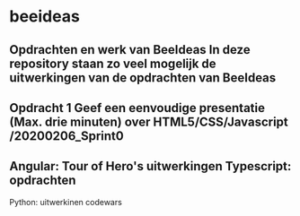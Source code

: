 # beeideas
Opdrachten en werk van BeeIdeas
In deze repository staan zo veel mogelijk de uitwerkingen van de opdrachten van BeeIdeas
---
Opdracht 1
Geef een eenvoudige presentatie (Max. drie minuten) over HTML5/CSS/Javascript
/20200206_Sprint0
---
Angular: Tour of Hero's uitwerkingen
Typescript: opdrachten
---
Python: uitwerkinen codewars

